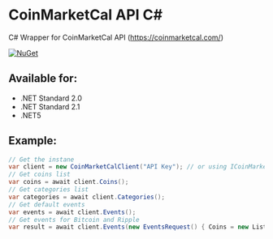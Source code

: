 # CoinMarketCal API C#

C# Wrapper for CoinMarketCal API (https://coinmarketcal.com/) 

[![NuGet](https://img.shields.io/nuget/v/CoinMarketCalApi.svg)](https://www.nuget.org/packages/CoinMarketCalApi/)
 

## Available for:
- .NET Standard 2.0
- .NET Standard 2.1
- .NET5

## Example:
```csharp
// Get the instane
var client = new CoinMarketCalClient("API Key"); // or using ICoinMarketCalClient
// Get coins list
var coins = await client.Coins();
// Get categories list
var categories = await client.Categories();
// Get default events
var events = await client.Events();
// Get events for Bitcoin and Ripple
var result = await client.Events(new EventsRequest() { Coins = new List<string>() { "bitcoin", "ripple"} });
  
```
